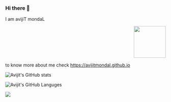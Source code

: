 ### Hi there 👋

I am avijiT mondaL
<p align="right"> 
  <img  width="100px" src="https://komarev.com/ghpvc/?username=avijitmondal&color=green" />
</p>

to know more about me check https://avijitmondal.github.io

![Avijit's GitHub stats](https://github-readme-stats.vercel.app/api?username=avijitmondal&show_icons=true&theme=merko)


![Avijit's GitHub Languges](https://github-readme-stats.vercel.app/api/top-langs/?username=avijitmondal&layout=compact)

<img src="https://activity-graph.herokuapp.com/graph?username=avijitmondal&bg_color=f5f5f5&color=000000&line=00b300&point=000000"/>
